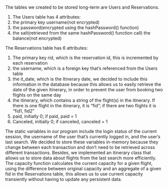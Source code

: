 The tables we created to be stored long-term are Users and Reservations. 
1. The Users table has 4 attributes: 
2. the primary key username(not encrypted)
3. the password(encrypted using the hashPassword() function)
4. the salt(retrieved from the same hashPassword() function call)
the balance(not encrypted)

The Reservations table has 6 attributes: 
1. The primary key rid, which is the reservation id, this is incremented by each reservation
2. the username, which is a foreign key that’s referenced from the Users table
3. the it_date, which is the Itinerary date, we decided to include this information in the database because this allows us to easily retrieve the date of the given itinerary, in order to prevent the user from booking two flights on the same day
4. the itinerary, which contains a string of the flight(s) in the itinerary. If there is one flight in the itinerary,  it is “fid”; if there are two flights it is “fid1, fid2”
5. paid, initially 0; if paid, paid = 1
6. Canceled, initially 0; if canceled, canceled = 1

The static variables in our program include the login status of the current session, the username of the user that’s currently logged in, and the user’s last search. We decided to store these variables in-memory because they change between each transaction and don’t need to be retrieved across different transactions. 
Besides, we implemented an itinerary class that allows us to store data about flights from the last search more efficiently. The capacity function calculates the current capacity for a given flight, using the difference between original capacity and an aggregate of a given fid in the Reservations table, this allows us to use current capacity transiently without having to update any persistent data.
